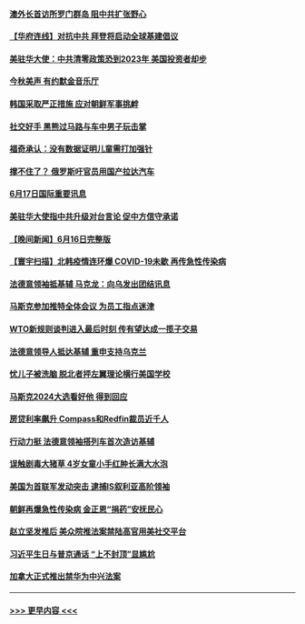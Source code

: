 #### [澳外长首访所罗门群岛 阻中共扩张野心](../pages/prog202/a103458711.md?t=06180501) 
#### [【华府连线】对抗中共 拜登将启动全球基建倡议](../pages/prog202/a103458709.md?t=06180501) 
#### [美驻华大使：中共清零政策恐到2023年 美国投资者却步](../pages/prog202/a103458713.md?t=06180501) 
#### [今秋美声 有约默金音乐厅](../pages/prog202/a103458497.md?t=06180501) 
#### [韩国采取严正措施 应对朝鲜军事挑衅](../pages/prog202/a103458367.md?t=06180501) 
#### [社交好手 黑熊过马路与车中男子玩击掌](../pages/prog202/a103458379.md?t=06180501) 
#### [福奇承认：没有数据证明儿童需打加强针](../pages/prog202/a103458396.md?t=06180501) 
#### [撑不住了？ 俄罗斯吁官员用国产拉达汽车](../pages/prog202/a103458400.md?t=06180501) 
#### [6月17日国际重要讯息](../pages/prog202/a103458357.md?t=06180501) 
#### [美驻华大使指中共升级对台言论 促中方信守承诺](../pages/prog202/a103457886.md?t=06180501) 
#### [【晚间新闻】6月16日完整版](../pages/prog202/a103457705.md?t=06180501) 
#### [【寰宇扫描】北韩疫情连环爆 COVID-19未歇 再传急性传染病](../pages/prog202/a103457741.md?t=06180501) 
#### [法德意领袖抵基辅 马克龙：向乌发出团结讯息](../pages/prog202/a103457739.md?t=06180501) 
#### [马斯克参加推特全体会议 为员工指点迷津](../pages/prog202/a103457565.md?t=06180501) 
#### [WTO新规则谈判进入最后时刻 传有望达成一揽子交易](../pages/prog202/a103457506.md?t=06180501) 
#### [法德意领导人抵达基辅 重申支持乌克兰](../pages/prog202/a103457416.md?t=06180501) 
#### [忧儿子被洗脑 脱北者抨左翼理论横行美国学校](../pages/prog202/a103457038.md?t=06180501) 
#### [马斯克2024大选看好他 得到回应](../pages/prog202/a103457029.md?t=06180501) 
#### [房贷利率飙升 Compass和Redfin裁员近千人](../pages/prog202/a103457021.md?t=06180501) 
#### [行动力挺 法德意领袖搭列车首次造访基辅](../pages/prog202/a103456957.md?t=06180501) 
#### [误触剧毒大猪草 4岁女童小手红肿长满大水泡](../pages/prog202/a103456948.md?t=06180501) 
#### [美国为首联军发动突击 逮捕IS叙利亚高阶领袖](../pages/prog202/a103456923.md?t=06180501) 
#### [朝鲜再爆急性传染病 金正恩“捐药”安抚民心](../pages/prog202/a103456930.md?t=06180501) 
#### [赵立坚发推后 美众院推法案禁陆高官用美社交平台](../pages/prog202/a103456767.md?t=06180501) 
#### [习近平生日与普京通话 “上不封顶”显尴尬](../pages/prog202/a103456836.md?t=06180501) 
#### [加拿大正式推出禁华为中兴法案](../pages/prog202/a103456782.md?t=06180501) 

----
#### [ >>> 更早内容 <<< ](../indexes/prog202-earlier.md)
